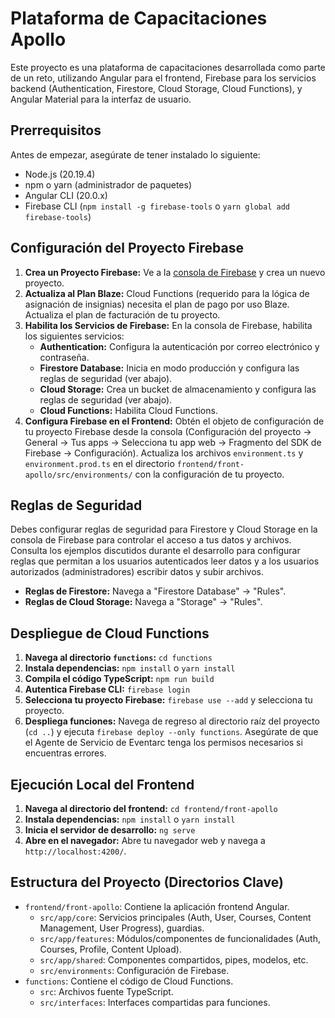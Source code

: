 # Plataforma de Capacitaciones Apollo

Este proyecto es una plataforma de capacitaciones desarrollada como parte de un reto, utilizando Angular para el frontend, Firebase para los servicios backend (Authentication, Firestore, Cloud Storage, Cloud Functions), y Angular Material para la interfaz de usuario.

## Prerrequisitos

Antes de empezar, asegúrate de tener instalado lo siguiente:

*   Node.js (20.19.4)
*   npm o yarn (administrador de paquetes)
*   Angular CLI (20.0.x)
*   Firebase CLI (`npm install -g firebase-tools` o `yarn global add firebase-tools`)

## Configuración del Proyecto Firebase

1.  **Crea un Proyecto Firebase:** Ve a la [consola de Firebase](https://console.firebase.google.com/) y crea un nuevo proyecto.
2.  **Actualiza al Plan Blaze:** Cloud Functions (requerido para la lógica de asignación de insignias) necesita el plan de pago por uso Blaze. Actualiza el plan de facturación de tu proyecto.
3.  **Habilita los Servicios de Firebase:** En la consola de Firebase, habilita los siguientes servicios:
    *   **Authentication:** Configura la autenticación por correo electrónico y contraseña.
    *   **Firestore Database:** Inicia en modo producción y configura las reglas de seguridad (ver abajo).
    *   **Cloud Storage:** Crea un bucket de almacenamiento y configura las reglas de seguridad (ver abajo).
    *   **Cloud Functions:** Habilita Cloud Functions.
4.  **Configura Firebase en el Frontend:** Obtén el objeto de configuración de tu proyecto Firebase desde la consola (Configuración del proyecto -> General -> Tus apps -> Selecciona tu app web -> Fragmento del SDK de Firebase -> Configuración). Actualiza los archivos `environment.ts` y `environment.prod.ts` en el directorio `frontend/front-apollo/src/environments/` con la configuración de tu proyecto.

## Reglas de Seguridad

Debes configurar reglas de seguridad para Firestore y Cloud Storage en la consola de Firebase para controlar el acceso a tus datos y archivos. Consulta los ejemplos discutidos durante el desarrollo para configurar reglas que permitan a los usuarios autenticados leer datos y a los usuarios autorizados (administradores) escribir datos y subir archivos.

*   **Reglas de Firestore:** Navega a "Firestore Database" -> "Rules".
*   **Reglas de Cloud Storage:** Navega a "Storage" -> "Rules".

## Despliegue de Cloud Functions

1.  **Navega al directorio `functions`:** `cd functions`
2.  **Instala dependencias:** `npm install` o `yarn install`
3.  **Compila el código TypeScript:** `npm run build`
4.  **Autentica Firebase CLI:** `firebase login`
5.  **Selecciona tu proyecto Firebase:** `firebase use --add` y selecciona tu proyecto.
6.  **Despliega funciones:** Navega de regreso al directorio raíz del proyecto (`cd ..`) y ejecuta `firebase deploy --only functions`. Asegúrate de que el Agente de Servicio de Eventarc tenga los permisos necesarios si encuentras errores.

## Ejecución Local del Frontend

1.  **Navega al directorio del frontend:** `cd frontend/front-apollo`
2.  **Instala dependencias:** `npm install` o `yarn install`
3.  **Inicia el servidor de desarrollo:** `ng serve`
4.  **Abre en el navegador:** Abre tu navegador web y navega a `http://localhost:4200/`.

## Estructura del Proyecto (Directorios Clave)

*   `frontend/front-apollo`: Contiene la aplicación frontend Angular.
    *   `src/app/core`: Servicios principales (Auth, User, Courses, Content Management, User Progress), guardias.
    *   `src/app/features`: Módulos/componentes de funcionalidades (Auth, Courses, Profile, Content Upload).
    *   `src/app/shared`: Componentes compartidos, pipes, modelos, etc.
    *   `src/environments`: Configuración de Firebase.
*   `functions`: Contiene el código de Cloud Functions.
    *   `src`: Archivos fuente TypeScript.
    *   `src/interfaces`: Interfaces compartidas para funciones.
